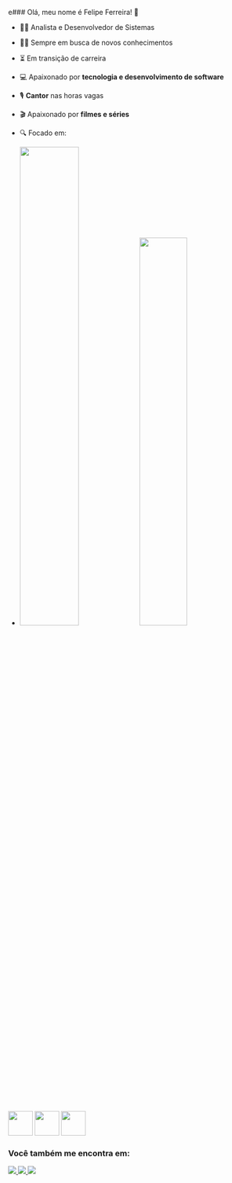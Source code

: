 e### Olá, meu nome é Felipe Ferreira! 👋

- 👩‍💻 Analista e Desenvolvedor de Sistemas
- 👩‍🎓 Sempre em busca de novos conhecimentos
- ⏳ Em transição de carreira
- 💻 Apaixonado por **tecnologia e desenvolvimento de software**
- 🎙️ **Cantor** nas horas vagas
- 🎬 Apaixonado por **filmes e séries**
- 🔍 Focado em:

- <img width="50%" src="https://github-readme-stats.vercel.app/api?username=felipenvferreira&show_icons=true&theme=dark"> <img width="45%" src="https://github-readme-stats.vercel.app/api/top-langs/?username=felipenvferreira&hide_progress=true">

<div display="inline">
 <img width="50" height="50" src="https://cdn.jsdelivr.net/gh/devicons/devicon/icons/java/java-original-wordmark.svg" /> <img width="50" height="50" src="https://cdn.jsdelivr.net/gh/devicons/devicon/icons/git/git-original-wordmark.svg" /> <img width="50" height="50" src="https://cdn.jsdelivr.net/gh/devicons/devicon/icons/bootstrap/bootstrap-original.svg" />
</div>

### Você também me encontra em:
<a href="https://www.linkedin.com/in/felipe-ferreira-8b2117183/">
<img src="https://img.shields.io/badge/linkedin-%230077B5.svg?style=for-the-badge&logo=linkedin&logoColor=white" />
</a>          
<a href="https://twitter.com/Nuferrdev">
<img src="https://img.shields.io/badge/Twitter-%231DA1F2.svg?style=for-the-badge&logo=Twitter&logoColor=white" />
</a> 
<a href="https://instagram.com/nuferr">
<img src="https://img.shields.io/badge/Instagram-%23E4405F.svg?style=for-the-badge&logo=Instagram&logoColor=white" />
</a> 

